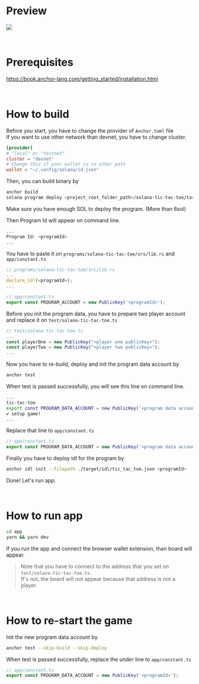 # Preview

![](https://user-images.githubusercontent.com/39988655/169661775-1b360385-29f6-406d-a332-9a8c4e8978d1.gif)

<br>

# Prerequisites

https://book.anchor-lang.com/getting_started/installation.html

<br>

# How to build

Before you start, you have to change the provider of `Anchor.toml` file <br>
If you want to use other network than devnet, you have to change cluster. <br>

```toml
[provider]
# "local" or "testnet"
cluster = "devnet"
# Change this if your wallet is in other path
wallet = "~/.config/solana/id.json"
```

Then, you can build binary by

```bash
anchor build
solana program deploy <project_root_folder_path>/solana-tic-tac-toe/target/deploy/solana_tic_tac_toe.so
```

Make sure you have enough SOL to deploy the program. (More than 6sol) <br>

Then Program Id will appear on command line.

```bash
...
Program Id: <programId>
...
```

You have to paste it on `programs/solana-tic-tac-toe/srs/lib.rs` and `app/constant.ts`

```rust
// programs/solana-tic-tac-toe/src/lib.rs
...
declare_id!(<programId>);
...
```

```js
// app/constant.ts
export const PROGRAM_ACCOUNT = new PublicKey('<programId>');
```

Before you init the program data, you have to prepare two player account and replace it on `test/solana-tic-tac-toe.ts`

```js
// test/solana-tic-tac-toe.ts
...
const playerOne = new PublicKey("<player one publicKey>");
const playerTwo = new PublicKey("<player two publicKey>");
...
```

Now you have to re-build, deploy and init the program data account by

```bash
anchor test
```

When test is passed successfully, you will see this line on command line.

```bash
...
tic-tac-toe
export const PROGRAM_DATA_ACCOUNT = new PublicKey('<program data account>');
✔ setup game!
...
```

Replace that line to `app/constant.ts`

```js
// app/constant.ts
export const PROGRAM_DATA_ACCOUNT = new PublicKey('<program data account>');
```

Finally you have to deploy idl for the program by

```bash
anchor idl init --filepath ./target/idl/tic_tac_toe.json <programId>
```

Done! Let's run app.

<br>

# How to run app

```bash
cd app
yarn && yarn dev
```

If you run the app and connect the browser wallet extension, than board will appear.

> Note that you have to connect to the address that you set on `test/solana-tic-tac-toe.ts`. <br>
> If's not, the board will not appear because that address is not a player.

<br>

# How to re-start the game

Init the new program data account by

```bash
anchor test --skip-build --skip-deploy
```

When test is passed successfully, replace the under line to `app/constant.ts`

```js
// app/constant.ts
export const PROGRAM_DATA_ACCOUNT = new PublicKey('<programId>');
```
